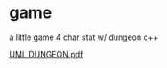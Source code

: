 # game
a little game 4 char stat w/ dungeon c++

[UML DUNGEON.pdf](https://github.com/Lilith-E/game/files/9185142/UML.DUNGEON.pdf)
